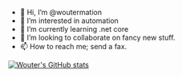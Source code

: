 - 👋 Hi, I’m @woutermation
- 👀 I’m interested in automation
- 🌱 I’m currently learning .net core
- 💞️ I’m looking to collaborate on fancy new stuff.
- 📫 How to reach me; send a fax.

[![Wouter's GitHub stats](https://github-readme-stats.vercel.app/api?username=woutermation)](https://github.com/anuraghazra/github-readme-stats)

<!---
woutermation/woutermation is a ✨ special ✨ repository because its `README.md` (this file) appears on your GitHub profile.
You can click the Preview link to take a look at your changes.
--->
